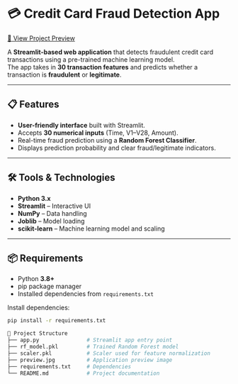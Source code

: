 # 💳 Credit Card Fraud Detection App

[🔗 View Project Preview](preview.jpg)

A **Streamlit-based web application** that detects fraudulent credit card transactions using a pre-trained machine learning model.  
The app takes in **30 transaction features** and predicts whether a transaction is **fraudulent** or **legitimate**.

---

## 📋 Features
- **User-friendly interface** built with Streamlit.
- Accepts **30 numerical inputs** (Time, V1–V28, Amount).
- Real-time fraud prediction using a **Random Forest Classifier**.
- Displays prediction probability and clear fraud/legitimate indicators.

---

## 🛠 Tools & Technologies
- **Python 3.x**
- **Streamlit** – Interactive UI
- **NumPy** – Data handling
- **Joblib** – Model loading
- **scikit-learn** – Machine learning model and scaling

---

## 📦 Requirements
- Python **3.8+**
- pip package manager
- Installed dependencies from `requirements.txt`

Install dependencies:
```bash
pip install -r requirements.txt

📂 Project Structure
├── app.py               # Streamlit app entry point
├── rf_model.pkl         # Trained Random Forest model
├── scaler.pkl           # Scaler used for feature normalization
├── preview.jpg          # Application preview image
├── requirements.txt     # Dependencies
└── README.md            # Project documentation
